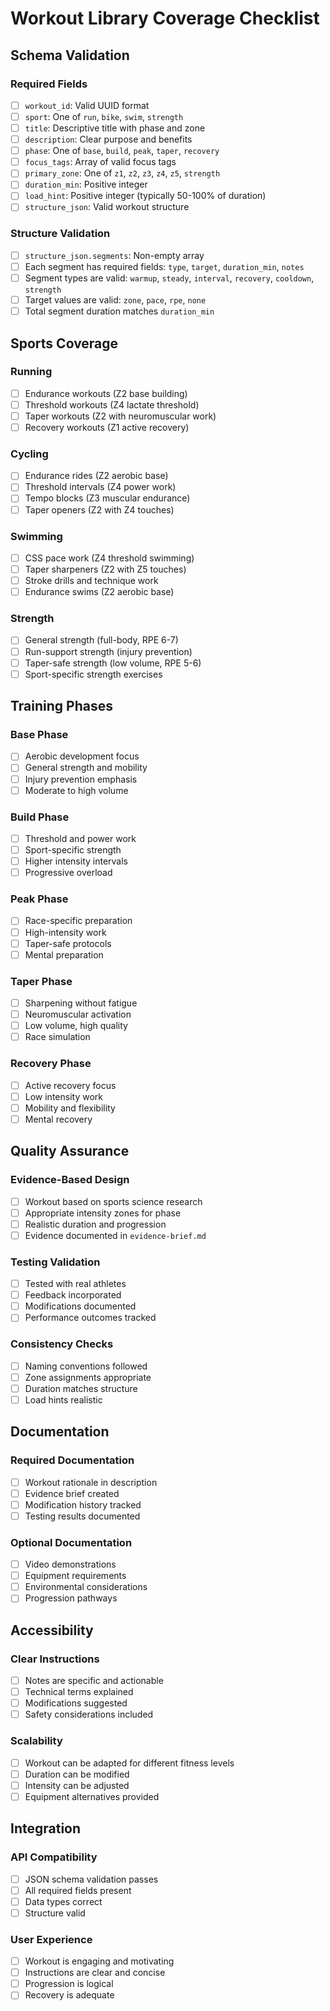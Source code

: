 # Workout Library Coverage Checklist

## Schema Validation

### Required Fields
- [ ] `workout_id`: Valid UUID format
- [ ] `sport`: One of `run`, `bike`, `swim`, `strength`
- [ ] `title`: Descriptive title with phase and zone
- [ ] `description`: Clear purpose and benefits
- [ ] `phase`: One of `base`, `build`, `peak`, `taper`, `recovery`
- [ ] `focus_tags`: Array of valid focus tags
- [ ] `primary_zone`: One of `z1`, `z2`, `z3`, `z4`, `z5`, `strength`
- [ ] `duration_min`: Positive integer
- [ ] `load_hint`: Positive integer (typically 50-100% of duration)
- [ ] `structure_json`: Valid workout structure

### Structure Validation
- [ ] `structure_json.segments`: Non-empty array
- [ ] Each segment has required fields: `type`, `target`, `duration_min`, `notes`
- [ ] Segment types are valid: `warmup`, `steady`, `interval`, `recovery`, `cooldown`, `strength`
- [ ] Target values are valid: `zone`, `pace`, `rpe`, `none`
- [ ] Total segment duration matches `duration_min`

## Sports Coverage

### Running
- [ ] Endurance workouts (Z2 base building)
- [ ] Threshold workouts (Z4 lactate threshold)
- [ ] Taper workouts (Z2 with neuromuscular work)
- [ ] Recovery workouts (Z1 active recovery)

### Cycling
- [ ] Endurance rides (Z2 aerobic base)
- [ ] Threshold intervals (Z4 power work)
- [ ] Tempo blocks (Z3 muscular endurance)
- [ ] Taper openers (Z2 with Z4 touches)

### Swimming
- [ ] CSS pace work (Z4 threshold swimming)
- [ ] Taper sharpeners (Z2 with Z5 touches)
- [ ] Stroke drills and technique work
- [ ] Endurance swims (Z2 aerobic base)

### Strength
- [ ] General strength (full-body, RPE 6-7)
- [ ] Run-support strength (injury prevention)
- [ ] Taper-safe strength (low volume, RPE 5-6)
- [ ] Sport-specific strength exercises

## Training Phases

### Base Phase
- [ ] Aerobic development focus
- [ ] General strength and mobility
- [ ] Injury prevention emphasis
- [ ] Moderate to high volume

### Build Phase
- [ ] Threshold and power work
- [ ] Sport-specific strength
- [ ] Higher intensity intervals
- [ ] Progressive overload

### Peak Phase
- [ ] Race-specific preparation
- [ ] High-intensity work
- [ ] Taper-safe protocols
- [ ] Mental preparation

### Taper Phase
- [ ] Sharpening without fatigue
- [ ] Neuromuscular activation
- [ ] Low volume, high quality
- [ ] Race simulation

### Recovery Phase
- [ ] Active recovery focus
- [ ] Low intensity work
- [ ] Mobility and flexibility
- [ ] Mental recovery

## Quality Assurance

### Evidence-Based Design
- [ ] Workout based on sports science research
- [ ] Appropriate intensity zones for phase
- [ ] Realistic duration and progression
- [ ] Evidence documented in `evidence-brief.md`

### Testing Validation
- [ ] Tested with real athletes
- [ ] Feedback incorporated
- [ ] Modifications documented
- [ ] Performance outcomes tracked

### Consistency Checks
- [ ] Naming conventions followed
- [ ] Zone assignments appropriate
- [ ] Duration matches structure
- [ ] Load hints realistic

## Documentation

### Required Documentation
- [ ] Workout rationale in description
- [ ] Evidence brief created
- [ ] Modification history tracked
- [ ] Testing results documented

### Optional Documentation
- [ ] Video demonstrations
- [ ] Equipment requirements
- [ ] Environmental considerations
- [ ] Progression pathways

## Accessibility

### Clear Instructions
- [ ] Notes are specific and actionable
- [ ] Technical terms explained
- [ ] Modifications suggested
- [ ] Safety considerations included

### Scalability
- [ ] Workout can be adapted for different fitness levels
- [ ] Duration can be modified
- [ ] Intensity can be adjusted
- [ ] Equipment alternatives provided

## Integration

### API Compatibility
- [ ] JSON schema validation passes
- [ ] All required fields present
- [ ] Data types correct
- [ ] Structure valid

### User Experience
- [ ] Workout is engaging and motivating
- [ ] Instructions are clear and concise
- [ ] Progression is logical
- [ ] Recovery is adequate